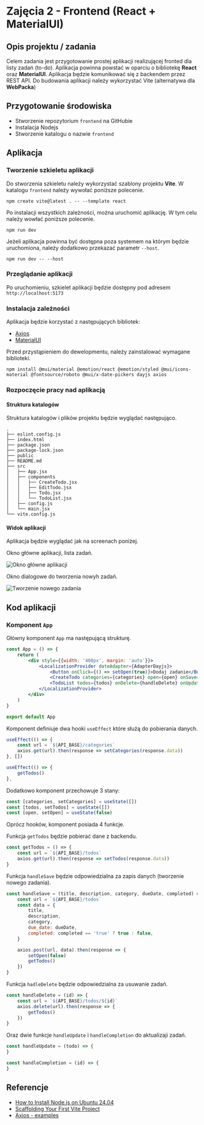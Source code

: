 # Zajęcia 2 - Frontend (React + MaterialUI)

## Opis projektu / zadania

Celem zadania jest przygotowanie prostej aplikacji realizującej fronted dla listy zadań (to-do). Aplikacja powinna powstać w oparciu o bibliotekę **React** oraz **MaterialUI**. Aplikacja będzie komunikować się z backendem przez REST API. Do budowania aplikacji należy wykorzystać Vite (alternatywa dla **WebPacka**)

## Przygotowanie środowiska

- Stworzenie repozytorium `frontend` na GitHubie
- Instalacja Nodejs
- Stworzenie katalogu o nazwie `frontend`

## Aplikacja

### Tworzenie szkieletu aplikacji

Do stworzenia szkieletu należy wykorzystać szablony projektu **Vite**. W katalogu `frontend` należy wywołać poniższe polecenie.

```
npm create vite@latest . -- --template react
```

Po instalacji wszystkich zależności, można uruchomić aplikację. W tym celu należy wowłać poniższe polecenie.

```
npm run dev
```

Jeżeli aplikacja powinna być dostępna poza systemem na którym będzie uruchomiona, należy dodatkowo przekazać parametr `--host`.

```
npm run dev -- --host
```

### Przeglądanie aplikacji

Po uruchomieniu, szkielet aplikacji będzie dostępny pod adresem `http://localhost:5173`

### Instalacja zależności

Aplikacja będzie korzystać z następujących bibliotek:

- [Axios ](https://axios-http.com/docs/intro)
- [MaterialUI](https://mui.com/material-ui/)

Przed przystąpieniem do dewelopmentu, należy zainstalować wymagane biblioteki.

```
npm install @mui/material @emotion/react @emotion/styled @mui/icons-material @fontsource/roboto @mui/x-date-pickers dayjs axios
```

### Rozpoczęcie pracy nad aplikacją

#### Struktura katalogów

Struktura katalogów i plików projektu będzie wyglądać następująco.
```
.
├── eslint.config.js
├── index.html
├── package.json
├── package-lock.json
├── public
├── README.md
├── src
│   ├── App.jsx
│   ├── components
│   │   ├── CreateTodo.jsx
│   │   ├── EditTodo.jsx
│   │   ├── Todo.jsx
│   │   └── TodoList.jsx
│   ├── config.js
│   └── main.jsx
└── vite.config.js
```

#### Widok aplikacji

Aplikacja będzie wyglądać jak na screenach poniżej.

Okno główne aplikacji, lista zadań.

![Okno główne aplikacji](./aplikacja-lista.jpg)

Okno dialogowe do tworzenia nowyh zadań.

![Tworzenie nowego zadania](./aplikacja-tworzenie.jpg)

## Kod aplikacji

### Komponent `App`

Główny komponent `App` ma następującą strukturę.

```jsx
const App = () => {
    return (
        <div style={{width: '400px', margin: 'auto'}}>
            <LocalizationProvider dateAdapter={AdapterDayjs}>
                <Button onClick={() => setOpen(true)}>Dodaj zadanie</Button>
                <CreateTodo categories={categories} open={open} onSave={handleSave}/>
                <TodoList todos={todos} onDelete={handleDelete} onUpdate={handleUpdate} onCompletion={handleCompletion}/>
            </LocalizationProvider>
        </div>
    )
}

export default App
```

Komponent definiuje dwa hooki `useEffect` które służą do pobierania danych.

```jsx
useEffect(() => {
    const url = `${API_BASE}/categories`
    axios.get(url).then(response => setCategories(response.data))
}, [])

useEffect(() => {
    getTodos()
}, 
```

Dodatkowo komponent przechowuje 3 stany:

```jsx
const [categories, setCategories] = useState([])
const [todos, setTodos] = useState([])
const [open, setOpen] = useState(false)
```

Oprócz hooków, komponent posiada 4 funkcje.

Funkcja `getTodos` będzie pobierać dane z backendu.
```jsx
const getTodos = () => {
    const url = `${API_BASE}/todos`
    axios.get(url).then(response => setTodos(response.data))
}
```

Funkcja `handleSave` będzie odpowiedzialna za zapis danych (tworzenie nowego zadania).
```jsx
const handleSave = (title, description, category, dueDate, completed) => {
    const url = `${API_BASE}/todos`
    const data = {
        title,
        description,
        category,
        due_date: dueDate,
        completed: completed == 'true' ? true : false,
    }

    axios.post(url, data).then(response => {
        setOpen(false)
        getTodos()
    })
}
```

Funkcja `hadleDelete` będzie odpowiedzialna za usuwanie zadań.

```jsx
const handleDelete = (id) => {
    const url = `${API_BASE}/todos/${id}`
    axios.delete(url).then(response => {
        getTodos()
    })
}
```

Oraz dwie funkcje `handleUpdate` i `handleCompletion` do aktualizaji zadań.
```jsx
const handleUpdate = (todo) => {
}

const handleCompletion = (id) => {
}
```


## Referencje

- [How to Install Node.js on Ubuntu 24.04](https://linuxconfig.org/how-to-install-node-js-on-ubuntu-24-04)
- [Scaffolding Your First Vite Project](https://vite.dev/guide/#scaffolding-your-first-vite-project)
- [Axios - examples](https://axios-http.com/docs/example)
